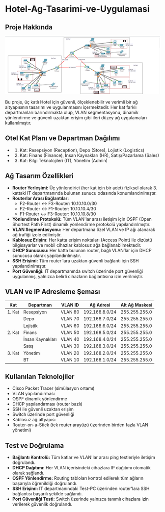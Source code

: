 # Hotel-Ag-Tasarimi-ve-Uygulamasi

## Proje Hakkında

![Ağ Topolojisi](topology2.png)

Bu proje, üç katlı Hotel için güvenli, ölçeklenebilir ve verimli bir ağ altyapısının tasarımı ve uygulanmasını içermektedir. Her kat farklı departmanları barındırmakta olup, VLAN segmentasyonu, dinamik yönlendirme ve güvenli uzaktan erişim gibi ileri düzey ağ uygulamaları kullanılmıştır.

## Otel Kat Planı ve Departman Dağılımı

- 1. Kat: Resepsiyon (Reception), Depo (Store), Lojistik (Logistics)
- 2. Kat: Finans (Finance), İnsan Kaynakları (HR), Satış/Pazarlama (Sales)
- 3. Kat: Bilgi Teknolojileri (IT), Yönetim (Admin)

## Ağ Tasarım Özellikleri

- **Router Yerleşimi:** Üç yönlendirici (her kat için bir adet) fiziksel olarak 3. kattaki IT departmanında bulunan sunucu odasında konumlandırılmıştır.
- **Routerlar Arası Bağlantılar:**
  - F2-Router ↔ F3-Router: 10.10.10.0/30
  - F2-Router ↔ F1-Router: 10.10.10.4/30
  - F1-Router ↔ F3-Router: 10.10.10.8/30
- **Yönlendirme Protokolü:** Tüm VLAN'lar arası iletişim için OSPF (Open Shortest Path First) dinamik yönlendirme protokolü yapılandırılmıştır.
- **VLAN Segmentasyonu:** Her departmana özel VLAN ve IP ağı atanarak ağ trafiği izole edilmiştir.
- **Kablosuz Erişim:** Her katta erişim noktaları (Access Point) ile dizüstü bilgisayarlar ve mobil cihazlar kablosuz ağa bağlanabilmektedir.
- **DHCP Sunucusu:** Her katta bulunan router, bağlı VLAN’lar için DHCP sunucusu olarak yapılandırılmıştır.
- **SSH Erişimi:** Tüm router’lara uzaktan güvenli bağlantı için SSH yapılandırılmıştır.
- **Port Güvenliği:** IT departmanında switch üzerinde port güvenliği uygulanmış, yalnızca belirli cihazların bağlantısına izin verilmiştir.

## VLAN ve IP Adresleme Şeması

| Kat       | Departman     | VLAN ID | Ağ Adresi       | Alt Ağ Maskesi     |
|-----------|----------------|---------|------------------|---------------------|
| 1. Kat    | Resepsiyon     | VLAN 80 | 192.168.8.0/24   | 255.255.255.0       |
|           | Depo           | VLAN 70 | 192.168.7.0/24   | 255.255.255.0       |
|           | Lojistik       | VLAN 60 | 192.168.6.0/24   | 255.255.255.0       |
| 2. Kat    | Finans         | VLAN 50 | 192.168.5.0/24   | 255.255.255.0       |
|           | İnsan Kaynakları| VLAN 40| 192.168.4.0/24   | 255.255.255.0       |
|           | Satış          | VLAN 30 | 192.168.3.0/24   | 255.255.255.0       |
| 3. Kat    | Yönetim        | VLAN 20 | 192.168.2.0/24   | 255.255.255.0       |
|           | BT             | VLAN 10 | 192.168.1.0/24   | 255.255.255.0       |

## Kullanılan Teknolojiler

- Cisco Packet Tracer (simülasyon ortamı)
- VLAN yapılandırması
- OSPF dinamik yönlendirme
- DHCP yapılandırması (router bazlı)
- SSH ile güvenli uzaktan erişim
- Switch üzerinde port güvenliği
- Kablosuz ağ altyapısı
- Router-on-a-Stick (tek router arayüzü üzerinden birden fazla VLAN yönetimi)

## Test ve Doğrulama

- **Bağlantı Kontrolü:** Tüm katlar ve VLAN'lar arası ping testleriyle iletişim doğrulandı.
- **DHCP Dağıtımı:** Her VLAN içerisindeki cihazlara IP dağıtımı otomatik olarak sağlandı.
- **OSPF Yönlendirme:** Routing tabloları kontrol edilerek tüm ağların başarıyla öğrenildiği doğrulandı.
- **SSH Erişimi:** IT departmanındaki Test-PC üzerinden router'lara SSH bağlantısı başarılı şekilde sağlandı.
- **Port Güvenliği Testi:** Switch üzerinde yalnızca tanımlı cihazlara izin verilerek güvenlik doğrulandı.
